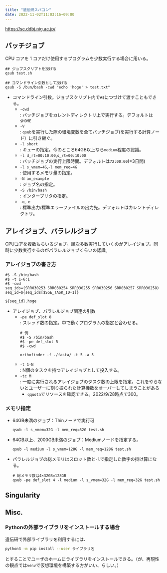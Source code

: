 ```yaml
---
title: "遺伝研スパコン"
date: 2022-11-02T11:03:16+09:00
---
```


https://sc.ddbj.nig.ac.jp/

## バッチジョブ
CPU コアを 1 コアだけ使用するプログラムを少数実行する場合に用いる。
```Shell
## ジョブスクリプトを投げる
qsub test.sh

## コマンドライン引数として投げる
qsub -S /bun/bash -cwd "echo 'hoge' > test.txt"
```

- コマンドライン引数。ジョブスクリプト内で`#$`につづけて渡すこともできる。
    - `-cwd`<br>: バッチジョブをカレントディレクトリ上で実行する。デフォルトは`$HOME`
    - `-V`<br>: `qsub`を実行した際の環境変数を全てバッチジョブ(を実行する計算ノード）に引き継ぐ。
    - `-l short`<br>: キューの指定。今のところ64GB以上なら`medium`程度の認識。
    - `-l d_rt=00:10:00`,`s_rt=00:10:00`<br>: バッチジョブの実行上限時間。デフォルトは`72:00:00`(=3日間)
    - `-l s_vmem=4G`,`-l mem_req=4G`<br>: 使用するメモリ量の指定。
    - `-N an_example`<br>: ジョブ名の指定。
    - `-S /bin/bash`<br>: インタープリタの指定。
	- `-o`,`-e`<br>: 標準出力/標準エラーファイルの出力先。デフォルトはカレントディレクトリ。

## アレイジョブ、パラレルジョブ
CPUコアを複数もちいるジョブ。順次多数実行していくのがアレイジョブ。同時に少数実行するのがパラレルジョブくらいの認識。

### アレイジョブの書き方
```Shell
#$ -S /bin/bash
#$ -t 1-6:1
#$ -cwd 
seq_ids=(SRR030253 SRR030254 SRR030255 SRR030256 SRR030257 SRR030258)
seq_id=${seq_ids[$SGE_TASK_ID-1]}

${seq_id}.hoge
```

- アレイジョブ、パラレルジョブ関連の引数
	- `-pe def_slot 8`<br>: スレッド数の指定。中で動くプログラムの指定と合わせる。
		```Shell
		# 例
		#$ -S /bin/bash
		#$ -pe def_slot 5
		#$ -cwd

		orthofinder -f ./fasta/ -t 5 -a 5
		```
	- `-t 1-N`<br>: N個のタスクを持つアレイジョブとして投入する。
	- `-tc M`<br>: 一度に実行されるアレイジョブのタスク数の上限を指定。これをやらないとユーザーに割り振られた計算機数をオーバーしてしまうことがある
		- `qquota`でリソースを確認できる。2022/9/28時点で300。

### メモリ指定
- 64GB未満のジョブ：Thinノードで実行可
	```Shell
	qsub -l s_vmem=32G -l mem_req=32G test.sh 
	```
- 64GB以上、2000GB未満のジョブ：Mediumノードを指定する。
	```Shell
	qsub -l medium -l s_vmem=128G -l mem_req=128G test.sh 
	```

- パラレルジョブの総メモリはスロット数と`-l`で指定した数字の掛け算になる。
	```Shell
	# 総メモリ数は4×32GB=128GB
	qsub -pe def_slot 4 -l medium -l s_vmem=32G -l mem_req=32G test.sh 
	```

## Singularity

## Misc.
### Pythonの外部ライブラリをインストールする場合
遺伝研で外部ライブラリを利用するには、
```sh
python3 -m pip install --user ライブラリ名
```
とすることでユーザのホームにライブラリをインストールできる。（が、再現性の観点では`venv`で仮想環境を構築する方がいい、らしい。）
